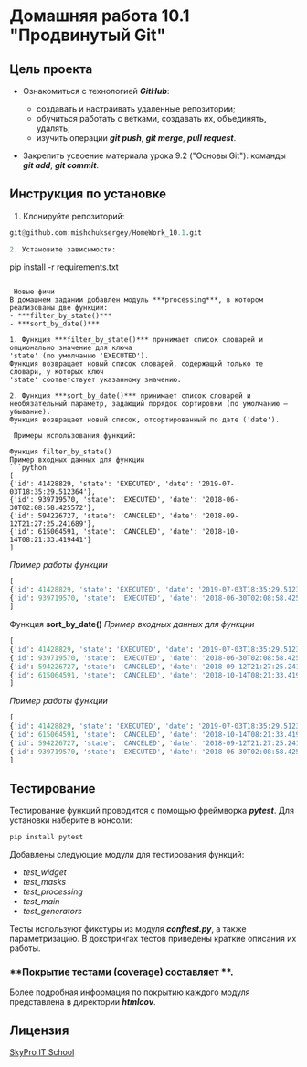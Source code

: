# Домашняя работа 10.1 "Продвинутый Git"

## Цель проекта
- Ознакомиться с технологией ***GitHub***:
  - создавать и настраивать удаленные репозитории;
  - обучиться работать с ветками, создавать их, объединять, удалять;
  - изучить операции ***git push***, ***git merge***, ***pull request***.

- Закрепить усвоение материала урока 9.2 ("Основы Git"): команды ***git add***, ***git commit***.

## Инструкция по установке

1. Клонируйте репозиторий:
```python
git@github.com:mishchuksergey/HomeWork_10.1.git

2. Установите зависимости:
```
pip install -r requirements.txt
```

 Новые фичи
В домашнем задании добавлен модуль ***processing***, в котором реализованы две функции:
- ***filter_by_state()***
- ***sort_by_date()***

1. Функция ***filter_by_state()*** принимает список словарей и опционально значение для ключа 
'state' (по умолчанию 'EXECUTED').
Функция возвращает новый список словарей, содержащий только те словари, у которых ключ 
'state' соответствует указанному значению.

2. Функция ***sort_by_date()*** принимает список словарей и необязательный параметр, задающий порядок сортировки (по умолчанию — убывание).
Функция возвращает новый список, отсортированный по дате ('date').

 Примеры использования функций:

Функция filter_by_state()
Пример входных данных для функции
```python
[
{'id': 41428829, 'state': 'EXECUTED', 'date': '2019-07-03T18:35:29.512364'},
{'id': 939719570, 'state': 'EXECUTED', 'date': '2018-06-30T02:08:58.425572'},
{'id': 594226727, 'state': 'CANCELED', 'date': '2018-09-12T21:27:25.241689'},
{'id': 615064591, 'state': 'CANCELED', 'date': '2018-10-14T08:21:33.419441'}
]
```
 *Пример работы функции*
```python
[
{'id': 41428829, 'state': 'EXECUTED', 'date': '2019-07-03T18:35:29.512364'},
{'id': 939719570, 'state': 'EXECUTED', 'date': '2018-06-30T02:08:58.425572'}
]
```

 Функция **sort_by_date()**
 *Пример входных данных для функции*
```python
[
{'id': 41428829, 'state': 'EXECUTED', 'date': '2019-07-03T18:35:29.512364'},
{'id': 939719570, 'state': 'EXECUTED', 'date': '2018-06-30T02:08:58.425572'},
{'id': 594226727, 'state': 'CANCELED', 'date': '2018-09-12T21:27:25.241689'},
{'id': 615064591, 'state': 'CANCELED', 'date': '2018-10-14T08:21:33.419441'}
]
```
 *Пример работы функции*
```python
[
{'id': 41428829, 'state': 'EXECUTED', 'date': '2019-07-03T18:35:29.512364'},
{'id': 615064591, 'state': 'CANCELED', 'date': '2018-10-14T08:21:33.419441'},
{'id': 594226727, 'state': 'CANCELED', 'date': '2018-09-12T21:27:25.241689'},
{'id': 939719570, 'state': 'EXECUTED', 'date': '2018-06-30T02:08:58.425572'}
]
```
## Тестирование
Тестирование функций проводится с помощью фреймворка ***pytest***.
Для установки наберите в консоли:
```python
pip install pytest
```

Добавлены следующие модули для тестирования функций:
- *test_widget*
- *test_masks*
- *test_processing*
- *test_main*
- *test_generators*

Тесты используют фикстуры из модуля ***conftest.py***, а также параметризацию.
В докстрингах тестов приведены краткие описания их работы.

### **Покрытие тестами (coverage) составляет **.
Более подробная информация по покрытию каждого модуля представлена в директории ***htmlcov***.

## Лицензия

[SkyPro IT School](#)
